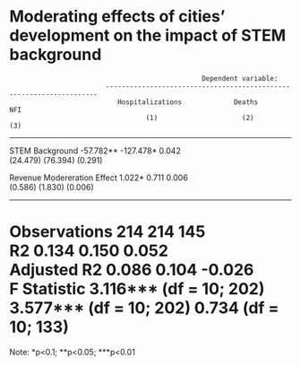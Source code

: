 
Moderating effects of cities’ development on the impact of STEM background
================================================================================================
                                                    Dependent variable:                         
                            --------------------------------------------------------------------
                               Hospitalizations             Deaths                  NFI         
                                      (1)                     (2)                   (3)         
------------------------------------------------------------------------------------------------
STEM Background                    -57.782**               -127.478*               0.042        
                                   (24.479)                (76.394)               (0.291)       
                                                                                                
Revenue Modereration Effect         1.022*                   0.711                 0.006        
                                    (0.586)                 (1.830)               (0.006)       
                                                                                                
------------------------------------------------------------------------------------------------
Observations                          214                     214                   145         
R2                                   0.134                   0.150                 0.052        
Adjusted R2                          0.086                   0.104                 -0.026       
F Statistic                 3.116*** (df = 10; 202) 3.577*** (df = 10; 202) 0.734 (df = 10; 133)
================================================================================================
Note:                                                                *p<0.1; **p<0.05; ***p<0.01
